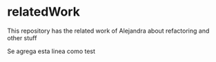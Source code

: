 relatedWork
===========
This repository has the related work of Alejandra about refactoring and other stuff

Se agrega esta linea como test
